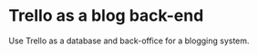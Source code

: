 Trello as a blog back-end
==========

Use Trello as a database and back-office for a blogging system.
